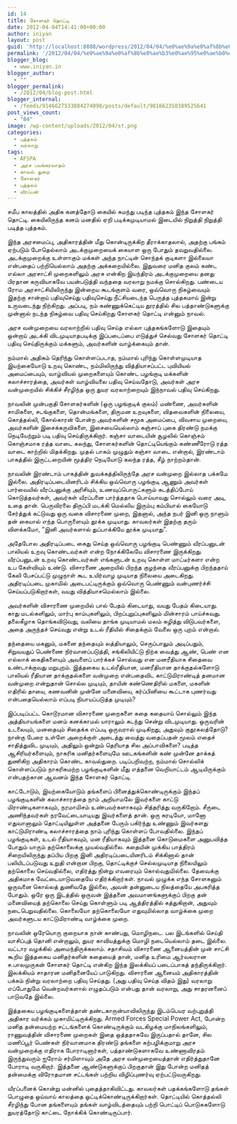 ```yaml
---
id: 14
title: சோளகர் தொட்டி
date: 2012-04-04T14:41:00+00:00
author: iniyan
layout: post
guid: 'http://localhost:8888/wordpress/2012/04/04/%e0%ae%9a%e0%af%8b%e0%ae%b3%e0%ae%95%e0%ae%b0%e0%af%8d-%e0%ae%a4%e0%af%8a%e0%ae%9f%e0%af%8d%e0%ae%9f%e0%ae%bf/'
permalink: '/2012/04/04/%e0%ae%9a%e0%af%8b%e0%ae%b3%e0%ae%95%e0%ae%b0%e0%af%8d-%e0%ae%a4%e0%af%8a%e0%ae%9f%e0%af%8d%e0%ae%9f%e0%ae%bf/'
blogger_blog:
  - www.iniyan.in
blogger_author:
  - ""
blogger_permalink:
  - /2012/04/blog-post.html
blogger_internal:
  - /feeds/9146627533884274098/posts/default/981662358389525641
post_views_count:
  - "84"
image: /wp-content/uploads/2012/04/st.png
categories:
  - புத்தகம்
  - வரலாறு
tags:
  - AFSPA
  - அரச பயங்கரவாதம்
  - காவல் துறை
  - சோளகர்
  - புத்தகம்
  - வீரப்பன்
---
```

சமீப காலத்தில் அதிக கனத்தோடு கையில் சுமந்து படிந்த புத்தகம் இந்த சோளகர் தொட்டி. கையிலிருந்த கனம் மனதில் ஏறி படிக்கமுடியாமல் இடையில் நிறுத்தி நிறுத்தி படித்த புத்தகம்.

<!--more-->
இந்த அரசமைப்பு, அதிகாரத்தின் மீது கொன்டிருக்கிற தீராக்காதலால், அதற்கு பங்கம் ஏற்படும் போதெல்லாம் அடக்குமுறையைக் கையாள ஒரு போதும் தவறுவதில்லை. அடக்குமுறைக்கு உள்ளாகும் மக்கள் அந்த நாட்டின் சொந்தக் குடிகளா இல்லையா என்பதைப் பற்றியெல்லாம் அதற்கு அக்கறையில்லை. இதுவரை மனித குலம் கண்ட எல்லா அரசாட்சி முறைகளிலும் அரசு என்கிற இயந்திரம் அடக்குமுறையை தனது பிரதான கருவியாகவே பயன்படுத்தி வந்ததை வரலாறு நமக்கு சொல்கிறது. பண்டைய ரோம அரசாட்சியிலிருந்து இன்றைய கூடங்குளம் வரை, ஒவ்வொரு நிகழ்வையும் இதற்கு சான்றாய் பதிவுசெய்து பதிவுசெய்து நீட்சியடைந்த பெருத்த புத்தகமாய் இன்று உருவடைந்து நிற்கிறது. அப்படி, நம் கண்ணுக்கெட்டிய தூரத்தில் சில பத்தாண்டுகளுக்கு முன்னால் நடந்த நிகழ்வை பதிவு செய்கிறது சோளகர் தொட்டி என்னும் நாவல்.

அரச வன்முறையை வரலாற்றில் பதிவு செய்த எல்லா புத்தகங்களோடு இதையும் ஒன்றாய் அடக்கி விடமுடியாதபடிக்கு இப்படைப்பை எடுத்துச் செல்வது சோளகர் தொட்டி பதிவு செய்திருக்கும் மக்களும், அவர்களின் வாழ்க்கையும் தான்.

நம்மால் அதிகம் தெரிந்து கொள்ளப்படாத, நம்மால் புரிந்து கொள்ளமுடியாத இயற்கையோடு உறவு கொண்ட, நம்மிலிருந்து வித்தியாசப்பட்ட புவியியல் அமைப்பையும், வாழ்வியல் முறைகளையும் கொண்ட பழங்குடி மக்களின் கலாச்சாரத்தை, அவர்கள் வாழ்வியலை பதிவு செய்வதோடு, அவர்கள் அரச வன்முறையில் சிக்கிச் சீரழிந்த ஒரு துயர வரலாற்றையும் இந்நாவல் பதிவு செய்கிறது.

நாவலின் முன்பகுதி சோளகர்களின் (ஒரு பழங்குடிக் குலம்) மண்ணை, அவர்களின் சாமிகளை, சடங்குகளை, தொன்மங்களை, திருமன உறவுகளை, விதவைகளின் நிலையை, கொத்தல்லி, கோல்காரன் போன்ற அவர்களின் சமூக அமைப்பை, விவசாய முறையை, அவர்களின் இசைக்கருவிகளை, இசையையெல்லாம் கஞ்சாப் புகை திரண்டு நமக்கு நெடியேற்றும் படி பதிவு செய்திருக்கிறார். கஞ்சா வாடையின் சூழலில் கொஞ்சம் கொஞ்சமாக ரத்த வாடை கலந்து, சோளகர்களின் தொட்டியெங்கும் கண்ணீரோடு ரத்த வாடை காற்றில் மிதக்கிறது. முதல் பாகம் முழுதும் கஞ்சா வாடை என்றால், இரண்டாம் பாகத்தில் இருட்டறையின் மூத்திர நெடியோடு கலந்த ரத்த, சீழ் நாற்றம்தான்.

நாவலின் இரண்டாம் பாகத்தின் துவக்கத்திலிருந்தே அரச வன்முறை இல்லாத பக்கமே இல்லை. அதிரடிப்படையினரிடம் சிக்கிய ஒவ்வொரு பழங்குடி ஆணும் அவர்கள் பார்வையில் வீரப்பனுக்கு அரிசியும், உணவுப்பொருட்களும் கடத்திப்போய் கொடுத்தவர்கள், அவர்கள் வீரப்பனை பார்த்ததாக பொய்யாவது சொல்லும் வரை அடி, உதை தான். பெருவிரலை திருப்பி மடக்கி மெல்லிய இரும்பு கம்பியால் கையோடு சேர்த்துக் கட்டுவது ஒரு வகை விசாரணை முறை, இதனால், அந்த நபர் இனி ஒரு நாளும் தன் கையால் எந்த பொருளையும் தூக்க முடியாது. காவலர்கள் இதற்கு தரும் விளக்கமோ, “இனி அவர்களால் துப்பாக்கியே தூக்க முடியாது”.

அதேபோல அதிரடிப்படை கைது செய்த ஒவ்வொரு பழங்குடி பெண்ணும் வீரப்பனுடன் பாலியல் உறவு கொண்டவர்கள் என்ற நோக்கிலேயே விசாரணை இருக்கிறது. வீரப்பனுடன் உறவு கொண்டவர்கள் எங்களுடன் உறவு கொள்ள மாட்டீர்களா என்ற உப கேள்வியும் உண்டு. விசாரணை அறையில் பிறந்த குழந்தை வீரப்பனுக்கு பிறந்ததாய் கேலி பேசப்பட்டு முழுநாள் கூட உயிர்வாழ முடியாத நிலையை அடைகிறது. அதிரடிப்படை முகாமில் அடைபட்டிருக்கும் ஒவ்வொரு பெண்ணும் வன்புணர்ச்சி செய்யப்படுகிறார்கள், வயது வித்தியாசமெல்லாம் இல்லை.

அவர்களின் விசாரணை முறையில் பால் பேதம் கிடையாது, வயது பேதம் கிடையாது. காது மடல்களிலும், மார்பு காம்புகளிலும், பிறப்புறுப்புகளிலும் மின்சாரம் பாய்ச்சுவது. தலைகீழாக தொங்கவிடுவது, வலியை தாங்க முடியாமல் மலம் கழித்து விடுபவர்களை, அதை அருந்தச் செய்வது என்று உடல் ரீதியில் சிதைக்கும் வேலை ஒரு புறம் என்றால்.

தந்தையை மகனும், மகனை தந்தையும் லத்தியாலும், செருப்பாலும் அடிப்பதும், சிறுவயதுப் பெண்ணை நிர்வானப்படுத்தி, சங்கிலியிட்டு நிற்க வைத்து ஆண், பெண் என எல்லாக் கைதிகளையும் அவளைப் பார்க்கச் சொல்வது என மனரீதியாக சிதைவை உண்டாக்குவது மறுபுறம்.
இத்தகைய உடல்ரீதியான, மனரீதியான தாக்குதல்களோடு பாலியல் ரீதியான தாக்குதல்களை வன்முறை என்பதைவிட காட்டுமிராண்டித் தனமான வன்முறை என்றுதான் சொல்ல முடியும், தாயின் கண்ணெதிரில் மகளை, மகளின் எதிரில் தாயை, கணவனின் முன்னே மனைவியை, கர்ப்பினியை கூட்டாக புணர்வது என்பதையெல்லாம் எப்படி நியாயப்படுத்த முடியும்?

இப்படிப்பட்ட கொடூரமான விசாரணை முறைகளை கதை கதையாய் சொல்லும் இந்த அத்தியாயங்களை மனம் கனக்காமல் யாராலும் கடந்து சென்று விடமுடியாது. ஒருவரின் உடலையும், மனதையும் சிதைக்க எப்படி ஒருவரால் முடிகிறது, அதுவும் குதூகலத்தோடு? நான்கு பேரை உள்ளே அறைக்குள் அடைத்து வைத்து வதைப்பதன் மூலம் எதைச் சாதித்துவிட முடியும், அதிலும் ஒன்றும் தெரியாத சில அப்பாவிகளை? படித்த ஆசிரியர்களையும், நாகரிக மனிதர்களையுமே ஊடகங்களின் கண் முன்னே தாக்கத் துணிகிற அதிகாரம் கொண்ட காவல்துறை. படிப்பறிவற்ற, நம்மால் சொல்லிக் கொள்ளப்படும் நாகரிகமற்ற பழங்குடிகளின் மீது எத்தனை வெறியாட்டம் ஆடியிருக்கும் என்பதற்கான ஆவனம் இந்த சோளகர் தொட்டி.

காட்டோடும், இயற்கையோடும் தங்களைப் பினைத்துக்கொண்டிருக்கும் இந்தப் பழங்குடிகளின் கலாச்சாரத்தை நாம் அறியாமலே இவர்களை காட்டு மிராண்டிகளாகவும், நரமாமிசம் உண்பவர்களாகவும் சித்தரித்து வருகிறோம். சீருடை அணிந்தவர்கள் நரவேட்டையாடியது இவர்களைத் தான். ஒரு கரடியோ, மானோ எதுவானாலும் தொட்டியிலுள்ள அத்தனை பேரும் பகிர்ந்து உண்ணும் இவர்களது காட்டுமிராண்டி கலாச்சாரத்தை நாம் புரிந்து கொள்ளப் போவதில்லை.
இந்தப் பழங்குடிகள், உடல் ரீதியாகவும், மன ரீதியாகவும் இத்தனை கொடுமைகளை அனுபவித்த போதும் யாரும் தற்கொலைக்கு முயல்வதில்லை. கதையின் முக்கிய பாத்திரம் சிறையிலிருந்து தப்பிய பிறகு இனி அதிரடிப்படையினரிடம் சிக்கினால் தான் பலியிடப்படுவது உறுதி என்றான பிறகு, தொட்டிக்குச் செல்லமுடியாத நிலையிலும் தற்கொலை செய்வதில்லை, எதிர்த்து நின்று எவரையும் கொல்வதுமில்லை. தேவைக்கு அதிகமாக வேட்டையாடுவதையே எதிர்க்கிறார்கள். நாவல் முழுக்க எந்த சோளகனும் ஒருவனை கொல்லத் துணிவதே இல்லை, அவன் தன்னுடைய நிலத்தையே அபகரித்த போதும். ஒரே ஒரு இடத்தில் ஒருவன் இத்தனை அவமானங்களுக்குப் பிறகு தன் மனைவியைத் தற்கொலை செய்து கொள்ளும் படி ஆத்திரத்தில் கத்துகிறான், அதுவும் நடைபெறுவதில்லை. கொலையோ தற்கொலையோ எதுவுமில்லாத வாழ்க்கை முறை அவர்களுடய காட்டுமிராண்டி வாழ்க்கை முறை.

நாவலின் ஒரேயொரு குறையாக நான் காண்பது, மொழிநடை. பல இடங்களில் செய்தி வாசிப்புத் தொனி என்றாலும், துயர காவியத்துக்கு மொழி நடையெல்லாம் தடை இல்லை. வட்டார வழக்கில் அமைந்திருக்கலாம். சதாசிவம் விசாரணை ஆனையத்தின் முன் சாட்சி கூறிய இத்தகைய மனிதர்களின் கதையைத் தான், மனித உரிமை ஆர்வலரான ச.பாலமுருகன் சோளகர் தொட்டி என்கிற இந்த இலக்கியப் படைப்பாகத் தந்திருக்கிறார். இலக்கியம் சாதாரன மனிதனையேப் பாடுகிறது. விசாரனை ஆனையம் அதிகாரத்தின் பக்கம் நின்று வரலாற்றை பதிவு செய்தது. (அது பதிவு செய்த விதம் இது) வரலாறு எப்போதுமே வென்றவர்களால் எழுதப்படும் என்பது தான் வரலாறு, அது சாதரனனைப் பாடுவதே இல்லை.

இத்தகைய பழங்குடிகளைத்தான் தண்டகாருன்யாவிலிருந்து இடம்பெயர வற்புறுத்தி அதிகார வர்க்கம் முகாமிட்டிருக்கிறது. Armed Forces Special Power Act, போன்ற மனித தன்மையற்ற சட்டங்களைக் கொண்டிருக்கும் வடகிழக்கு மாநிலங்களிலும், ராணுவத்தின் விசாரணை முறைகள் இதை ஒத்ததாகவே இருப்பதால் தானே, சில மணிப்பூர் பெண்கள் நிர்வானமாக திரண்டு தங்களை கற்பழிக்குமாறு அரச வன்முறைக்கு எதிராக போராடினார்கள், பத்தாண்டுகளாகவே உண்ணாவிரதம் இருந்துவரும் ஐரோம் சர்மிளாவும் அதே அரச வன்முறையைத்தான் எதிர்த்துதானே போராடி வருகிறார். இத்தனை ஆண்டுகளுக்குப் பிறகுதான் இது போன்ற மனிதத் தன்மைக்கு விரோதமான சட்டங்கள் பற்றிய விழிப்புணர்வு ஏற்பட்டுவருகிறது. 

வீரப்பனைக் கொன்று மன்னில் புதைத்தாகிவிட்டது. காவலர்கள் பதக்கங்களோடு தங்கள் பொழுதை ஓய்வாய் காலத்தை ஓட்டிக்கொண்டிருக்கிறார்கள். தொட்டியில் கொத்தல்லி சீரழிந்து போன தங்களையும் தங்கள் வாழ்விடத்தையும் பற்றி பொட்டிப் பொடுசுகளோடு துயரத்தோடு காட்டை நோக்கிக் கொண்டிருப்பார்.